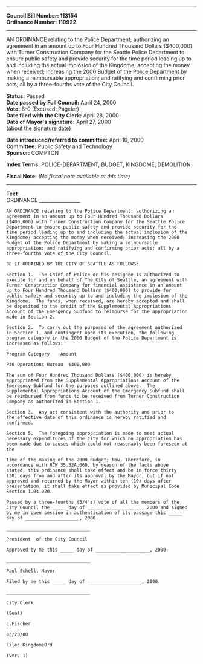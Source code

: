 * * * * *  
  
**Council Bill Number: [](#h0)[](#h2)113154**   
**Ordinance Number: 119922**  
  
* * * * *  
  
AN ORDINANCE relating to the Police Department; authorizing an agreement in an amount up to Four Hundred Thousand Dollars ($400,000) with Turner Construction Company for the Seattle Police Department to ensure public safety and provide security for the time period leading up to and including the actual implosion of the Kingdome; accepting the money when received; increasing the 2000 Budget of the Police Department by making a reimbursable appropriation; and ratifying and confirming prior acts; all by a three-fourths vote of the City Council.  
  
**Status:** Passed   
**Date passed by Full Council:** April 24, 2000   
**Vote:** 8-0 (Excused: Pageler)   
**Date filed with the City Clerk:** April 28, 2000   
**Date of Mayor's signature:** April 27, 2000   
[(about the signature date)](/~public/approvaldate.htm)   
  
  
**Date introduced/referred to committee:** April 10, 2000   
**Committee:** Public Safety and Technology   
**Sponsor:** COMPTON   
  
**Index Terms:** POLICE-DEPARTMENT, BUDGET, KINGDOME, DEMOLITION  
  
**Fiscal Note:** *(No fiscal note available at this time)*  
  
* * * * *  
  
**Text**  
    ORDINANCE _________________  
  
    AN ORDINANCE relating to the Police Department; authorizing an  
    agreement in an amount up to Four Hundred Thousand Dollars  
    ($400,000) with Turner Construction Company for the Seattle Police  
    Department to ensure public safety and provide security for the  
    time period leading up to and including the actual implosion of the  
    Kingdome; accepting the money when received; increasing the 2000  
    Budget of the Police Department by making a reimbursable  
    appropriation; and ratifying and confirming prior acts; all by a  
    three-fourths vote of the City Council.  
  
    BE IT ORDAINED BY THE CITY OF SEATTLE AS FOLLOWS:  
  
    Section 1.  The Chief of Police or his designee is authorized to  
    execute for and on behalf of The City of Seattle, an agreement with  
    Turner Construction Company for financial assistance in an amount  
    up to Four Hundred Thousand Dollars ($400,000) to provide for  
    public safety and security up to and including the implosion of the  
    Kingdome.  The funds, when received, are hereby accepted and shall  
    be deposited to the credit of the Supplemental Appropriations  
    Account of the Emergency Subfund to reimburse for the appropriation  
    made in Section 2.  
  
    Section 2.  To carry out the purposes of the agreement authorized  
    in Section 1, and contingent upon its execution, the following  
    program category in the 2000 Budget of the Police Department is  
    increased as follows:  
  
    Program Category    Amount  
  
    P40 Operations Bureau  $400,000  
  
    The sum of Four Hundred Thousand Dollars ($400,000) is hereby  
    appropriated from the Supplemental Appropriations Account of the  
    Emergency Subfund for the purposes outlined above.  The  
    Supplemental Appropriations Account of the Emergency Subfund shall  
    be reimbursed from funds to be received from Turner Construction  
    Company as authorized in Section 1.  
  
    Section 3.  Any act consistent with the authority and prior to  
    the effective date of this ordinance is hereby ratified and  
    confirmed.  
  
    Section 5.  The foregoing appropriation is made to meet actual  
    necessary expenditures of the City for which no appropriation has  
    been made due to causes which could not reasonably been foreseen at  
    the  
  
    time of the making of the 2000 Budget; Now, Therefore, in  
    accordance with RCW 35.32A.060, by reason of the facts above  
    stated, this ordinance shall take effect and be in force thirty  
    (30) days from and after its approval by the Mayor, but if not  
    approved and returned by the Mayor within ten (10) days after  
    presentation, it shall take effect as provided by Municipal Code  
    Section 1.04.020.  
  
    Passed by a three-fourths (3/4's) vote of all the members of the  
    City Council the _____ day of ____________________, 2000 and signed  
    by me in open session in authentication of its passage this _____  
    day of ____________________, 2000.  
  
    _______________________________  
  
    President  of the City Council  
  
    Approved by me this _____ day of ____________________, 2000.  
  
    _______________________________  
  
    Paul Schell, Mayor  
  
    Filed by me this _____ day of ____________________, 2000.  
  
    _______________________________  
  
    City Clerk  
  
    (Seal)  
  
    L.Fischer  
  
    03/23/00  
  
    File: KingdomeOrd  
  
    (Ver. 1)  
